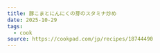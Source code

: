 ```yaml
---
title: 豚こまとにんにくの芽のスタミナ炒め
date: 2025-10-29
tags:
  - cook
source: https://cookpad.com/jp/recipes/18744490
---
```


